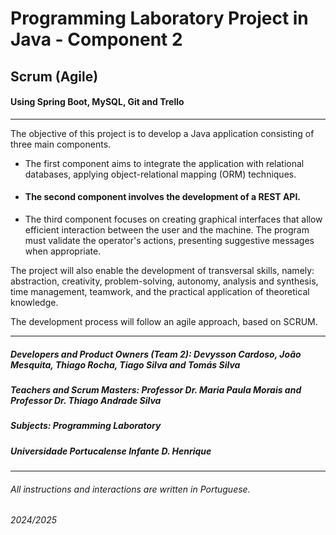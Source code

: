 # Programming Laboratory Project in Java - Component 2

## Scrum (Agile)

#### Using Spring Boot, MySQL, Git and Trello

***

The objective of this project is to develop a Java application consisting of three main components. 
- The first component aims to integrate the application with relational databases, applying object-relational mapping (ORM) techniques.
- #### The second component involves the development of a REST API.
- The third component focuses on creating graphical interfaces that allow efficient interaction between the user and the machine.
The program must validate the operator's actions, presenting suggestive messages when appropriate.

The project will also enable the development of transversal skills, namely: abstraction, creativity, problem-solving, autonomy, analysis and synthesis, time management, teamwork, and the practical application of theoretical knowledge.

The development process will follow an agile approach, based on SCRUM.

***

##### Developers and Product Owners (Team 2): Devysson Cardoso, João Mesquita, Thiago Rocha, Tiago Silva and Tomás Silva

##### Teachers and Scrum Masters: Professor Dr. Maria Paula Morais and Professor Dr. Thiago Andrade Silva

##### Subjects: Programming Laboratory

##### Universidade Portucalense Infante D. Henrique

***

###### All instructions and interactions are written in Portuguese.

###### 2024/2025
